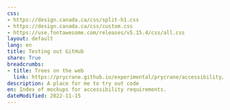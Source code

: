 ```yaml
---
css:
- https://design.canada.ca/css/split-h1.css
- https://design.canada.ca/css/custom.css
- https://use.fontawesome.com/releases/v5.15.4/css/all.css
layout: default
lang: en
title: Testing out GitHub
share: True
breadcrumbs:
- title: Trees on the web
  link: https://prycrane.github.io/experimental/prycrane/accessibility/
description: A place for me to try out code
en: Index of mockups for accessibility requirements. 
dateModified: 2022-11-15
---
```

